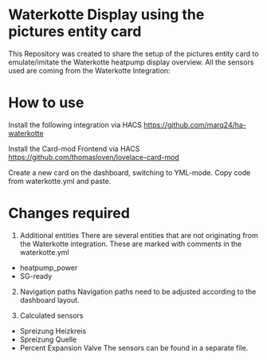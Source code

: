 # Waterkotte Display using the pictures entity card
This Repository was created to share the setup of the pictures entity card to emulate/imitate the Waterkotte heatpump display overview.
All the sensors used are coming from the Waterkotte Integration: 

# How to use
Install the following integration via HACS
https://github.com/marq24/ha-waterkotte

Install the Card-mod Frontend via HACS
https://github.com/thomasloven/lovelace-card-mod

Create a new card on the dashboard, switching to YML-mode.
Copy code from waterkotte.yml and paste.

# Changes required
1. Additional entities
There are several entities that are not originating from the Waterkotte integration. These are marked with comments in the waterkotte.yml
- heatpump_power
- SG-ready

2. Navigation paths
Navigation paths need to be adjusted according to the dashboard layout.

3. Calculated sensors
- Spreizung Heizkreis
- Spreizung Quelle
- Percent Expansion Valve
The sensors can be found in a separate file.
